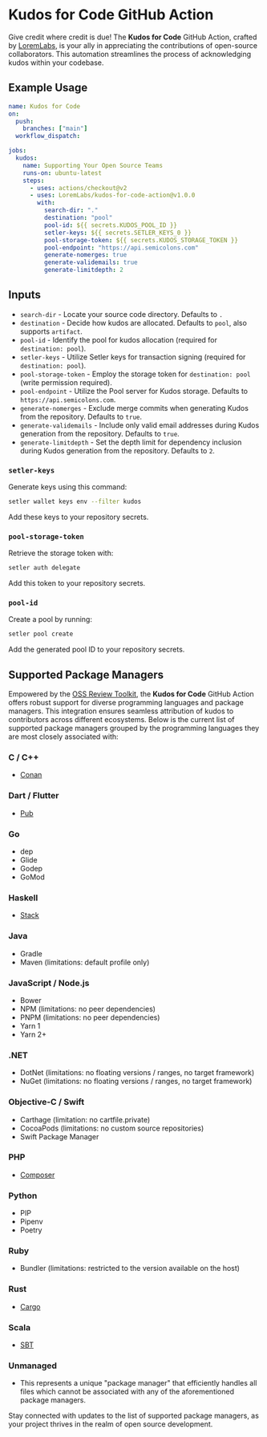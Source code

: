 # Kudos for Code GitHub Action

Give credit where credit is due! The **Kudos for Code** GitHub Action, crafted by [LoremLabs](https://github.com/LoremLabs), is your ally in appreciating the contributions of open-source collaborators. This automation streamlines the process of acknowledging kudos within your codebase.

## Example Usage

```yaml
name: Kudos for Code
on:
  push:
    branches: ["main"]
  workflow_dispatch:

jobs:
  kudos:
    name: Supporting Your Open Source Teams
    runs-on: ubuntu-latest
    steps:
      - uses: actions/checkout@v2
      - uses: LoremLabs/kudos-for-code-action@v1.0.0
        with:
          search-dir: "."
          destination: "pool"
          pool-id: ${{ secrets.KUDOS_POOL_ID }}
          setler-keys: ${{ secrets.SETLER_KEYS_0 }}
          pool-storage-token: ${{ secrets.KUDOS_STORAGE_TOKEN }}
          pool-endpoint: "https://api.semicolons.com"
          generate-nomerges: true
          generate-validemails: true
          generate-limitdepth: 2
```

## Inputs

- `search-dir` - Locate your source code directory. Defaults to `.`
- `destination` - Decide how kudos are allocated. Defaults to `pool`, also supports `artifact`.
- `pool-id` - Identify the pool for kudos allocation (required for `destination: pool`).
- `setler-keys` - Utilize Setler keys for transaction signing (required for `destination: pool`).
- `pool-storage-token` - Employ the storage token for `destination: pool` (write permission required).
- `pool-endpoint` - Utilize the Pool server for Kudos storage. Defaults to `https://api.semicolons.com`.
- `generate-nomerges` - Exclude merge commits when generating Kudos from the repository. Defaults to `true`.
- `generate-validemails` - Include only valid email addresses during Kudos generation from the repository. Defaults to `true`.
- `generate-limitdepth` - Set the depth limit for dependency inclusion during Kudos generation from the repository. Defaults to `2`.

### `setler-keys`

Generate keys using this command:

```bash
setler wallet keys env --filter kudos
```

Add these keys to your repository secrets.

### `pool-storage-token`

Retrieve the storage token with:

```bash
setler auth delegate
```

Add this token to your repository secrets.

### `pool-id`

Create a pool by running:

```bash
setler pool create
```

Add the generated pool ID to your repository secrets.

## Supported Package Managers

Empowered by the [OSS Review Toolkit](https://github.com/oss-review-toolkit/ort), the **Kudos for Code** GitHub Action offers robust support for diverse programming languages and package managers. This integration ensures seamless attribution of kudos to contributors across different ecosystems. Below is the current list of supported package managers grouped by the programming languages they are most closely associated with:

### C / C++

- [Conan](https://conan.io)

### Dart / Flutter

- [Pub](https://pub.dev)

### Go

- dep
- Glide
- Godep
- GoMod

### Haskell

- [Stack](https://docs.haskellstack.org)

### Java

- Gradle
- Maven (limitations: default profile only)

### JavaScript / Node.js

- Bower
- NPM (limitations: no peer dependencies)
- PNPM (limitations: no peer dependencies)
- Yarn 1
- Yarn 2+

### .NET

- DotNet (limitations: no floating versions / ranges, no target framework)
- NuGet (limitations: no floating versions / ranges, no target framework)

### Objective-C / Swift

- Carthage (limitation: no cartfile.private)
- CocoaPods (limitations: no custom source repositories)
- Swift Package Manager

### PHP

- [Composer](https://getcomposer.org)

### Python

- PIP
- Pipenv
- Poetry

### Ruby

- Bundler (limitations: restricted to the version available on the host)

### Rust

- [Cargo](https://doc.rust-lang.org/cargo)

### Scala

- [SBT](https://www.scala-sbt.org)

### Unmanaged

- This represents a unique "package manager" that efficiently handles all files which cannot be associated with any of the aforementioned package managers.

Stay connected with updates to the list of supported package managers, as your project thrives in the realm of open source development.